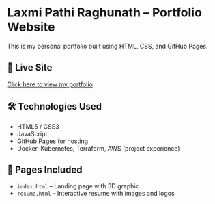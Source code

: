 # Laxmi Pathi Raghunath – Portfolio Website

This is my personal portfolio built using HTML, CSS, and GitHub Pages.

## 🔗 Live Site
[Click here to view my portfolio](https://yourusername.github.io/your-repo-name/)

## 🛠️ Technologies Used
- HTML5 / CSS3
- JavaScript
- GitHub Pages for hosting
- Docker, Kubernetes, Terraform, AWS (project experience)

## 📄 Pages Included
- `index.html` – Landing page with 3D graphic
- `resume.html` – Interactive resume with images and logos
